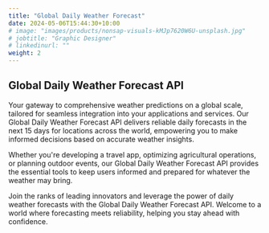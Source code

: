 ```yaml
---
title: "Global Daily Weather Forecast"
date: 2024-05-06T15:44:30+10:00
# image: "images/products/nonsap-visuals-kMJp7620W6U-unsplash.jpg"
# jobtitle: "Graphic Designer"
# linkedinurl: ""
weight: 2
---
```


## Global Daily Weather Forecast API

Your gateway to comprehensive weather predictions on a global scale, tailored for seamless integration into your applications and services. Our Global Daily Weather Forecast API delivers reliable daily forecasts in the next 15 days for locations across the world, empowering you to make informed decisions based on accurate weather insights.

Whether you're developing a travel app, optimizing agricultural operations, or planning outdoor events, our Global Daily Weather Forecast API provides the essential tools to keep users informed and prepared for whatever the weather may bring.

Join the ranks of leading innovators and leverage the power of daily weather forecasts with the Global Daily Weather Forecast API. Welcome to a world where forecasting meets reliability, helping you stay ahead with confidence.
